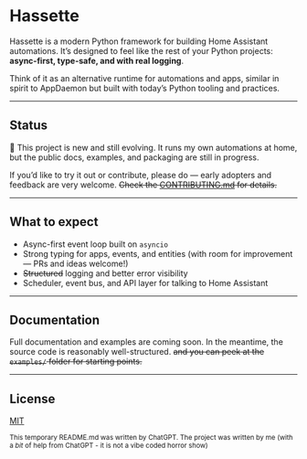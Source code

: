 # Hassette

Hassette is a modern Python framework for building Home Assistant automations.
It’s designed to feel like the rest of your Python projects: **async-first, type-safe, and with real logging**.

Think of it as an alternative runtime for automations and apps, similar in spirit to AppDaemon but built with today’s Python tooling and practices.

---

## Status

🚧 This project is new and still evolving.
It runs my own automations at home, but the public docs, examples, and packaging are still in progress.

If you’d like to try it out or contribute, please do — early adopters and feedback are very welcome.
~~Check the [CONTRIBUTING.md](CONTRIBUTING.md) for details.~~

---

## What to expect

- Async-first event loop built on `asyncio`
- Strong typing for apps, events, and entities (with room for improvement — PRs and ideas welcome!)
- ~~Structured~~ logging and better error visibility
- Scheduler, event bus, and API layer for talking to Home Assistant

---

## Documentation

Full documentation and examples are coming soon.
In the meantime, the source code is reasonably well-structured. ~~and you can peek at the `examples/` folder for starting points.~~

---

## License

[MIT](LICENSE)

<sub>
This temporary README.md was written by ChatGPT. The project was written by me (with a <i>bit</i> of help from ChatGPT - it is not a vibe coded horror show)
</sub>

